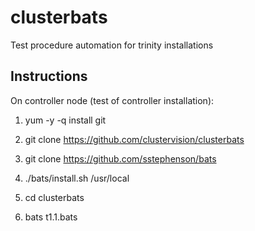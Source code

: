 # clusterbats
Test procedure automation for trinity installations

## Instructions
On controller node (test of controller installation):

1) yum -y -q install git 

2) git clone https://github.com/clustervision/clusterbats

3) git clone https://github.com/sstephenson/bats

4) ./bats/install.sh /usr/local

5) cd clusterbats

6) bats t1.1.bats
